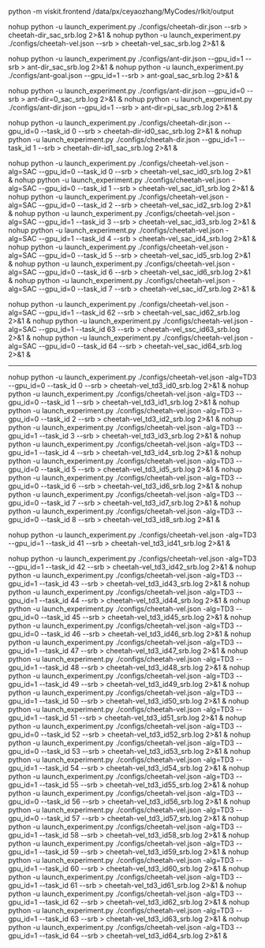 
python -m viskit.frontend /data/px/ceyaozhang/MyCodes/rlkit/output

nohup python -u launch_experiment.py ./configs/cheetah-dir.json --srb > cheetah-dir_sac_srb.log 2>&1 &
nohup python -u launch_experiment.py ./configs/cheetah-vel.json --srb > cheetah-vel_sac_srb.log 2>&1 &


nohup python -u launch_experiment.py ./configs/ant-dir.json --gpu_id=1 --srb > ant-dir_sac_srb.log 2>&1 &
nohup python -u launch_experiment.py ./configs/ant-goal.json --gpu_id=1 --srb > ant-goal_sac_srb.log 2>&1 &

nohup python -u launch_experiment.py ./configs/ant-dir.json --gpu_id=0 --srb > ant-dir=0_sac_srb.log 2>&1 &
nohup python -u launch_experiment.py ./configs/ant-dir.json --gpu_id=1 --srb > ant-dir=pi_sac_srb.log 2>&1 &



nohup python -u launch_experiment.py ./configs/cheetah-dir.json --gpu_id=0 --task_id 0 --srb > cheetah-dir-id0_sac_srb.log 2>&1 &
nohup python -u launch_experiment.py ./configs/cheetah-dir.json --gpu_id=1 --task_id 1 --srb > cheetah-dir-id1_sac_srb.log 2>&1 &


nohup python -u launch_experiment.py ./configs/cheetah-vel.json -alg=SAC --gpu_id=0 --task_id 0 --srb > cheetah-vel_sac_id0_srb.log 2>&1 &
nohup python -u launch_experiment.py ./configs/cheetah-vel.json -alg=SAC --gpu_id=0 --task_id 1 --srb > cheetah-vel_sac_id1_srb.log 2>&1 &
nohup python -u launch_experiment.py ./configs/cheetah-vel.json -alg=SAC --gpu_id=0 --task_id 2 --srb > cheetah-vel_sac_id2_srb.log 2>&1 &
nohup python -u launch_experiment.py ./configs/cheetah-vel.json -alg=SAC --gpu_id=1 --task_id 3 --srb > cheetah-vel_sac_id3_srb.log 2>&1 &
nohup python -u launch_experiment.py ./configs/cheetah-vel.json -alg=SAC --gpu_id=1 --task_id 4 --srb > cheetah-vel_sac_id4_srb.log 2>&1 &
nohup python -u launch_experiment.py ./configs/cheetah-vel.json -alg=SAC --gpu_id=0 --task_id 5 --srb > cheetah-vel_sac_id5_srb.log 2>&1 &
nohup python -u launch_experiment.py ./configs/cheetah-vel.json -alg=SAC --gpu_id=0 --task_id 6 --srb > cheetah-vel_sac_id6_srb.log 2>&1 &
nohup python -u launch_experiment.py ./configs/cheetah-vel.json -alg=SAC --gpu_id=0 --task_id 7 --srb > cheetah-vel_sac_id7_srb.log 2>&1 &



nohup python -u launch_experiment.py ./configs/cheetah-vel.json -alg=SAC --gpu_id=1 --task_id 62 --srb > cheetah-vel_sac_id62_srb.log 2>&1 &
nohup python -u launch_experiment.py ./configs/cheetah-vel.json -alg=SAC --gpu_id=1 --task_id 63 --srb > cheetah-vel_ssc_id63_srb.log 2>&1 &
nohup python -u launch_experiment.py ./configs/cheetah-vel.json -alg=SAC --gpu_id=0 --task_id 64 --srb > cheetah-vel_sac_id64_srb.log 2>&1 &

-----

nohup python -u launch_experiment.py ./configs/cheetah-vel.json -alg=TD3 --gpu_id=0 --task_id 0 --srb > cheetah-vel_td3_id0_srb.log 2>&1 &
nohup python -u launch_experiment.py ./configs/cheetah-vel.json -alg=TD3 --gpu_id=0 --task_id 1 --srb > cheetah-vel_td3_id1_srb.log 2>&1 &
nohup python -u launch_experiment.py ./configs/cheetah-vel.json -alg=TD3 --gpu_id=0 --task_id 2 --srb > cheetah-vel_td3_id2_srb.log 2>&1 &
nohup python -u launch_experiment.py ./configs/cheetah-vel.json -alg=TD3 --gpu_id=1 --task_id 3 --srb > cheetah-vel_td3_id3_srb.log 2>&1 &
nohup python -u launch_experiment.py ./configs/cheetah-vel.json -alg=TD3 --gpu_id=1 --task_id 4 --srb > cheetah-vel_td3_id4_srb.log 2>&1 &
nohup python -u launch_experiment.py ./configs/cheetah-vel.json -alg=TD3 --gpu_id=0 --task_id 5 --srb > cheetah-vel_td3_id5_srb.log 2>&1 &
nohup python -u launch_experiment.py ./configs/cheetah-vel.json -alg=TD3 --gpu_id=0 --task_id 6 --srb > cheetah-vel_td3_id6_srb.log 2>&1 &
nohup python -u launch_experiment.py ./configs/cheetah-vel.json -alg=TD3 --gpu_id=0 --task_id 7 --srb > cheetah-vel_td3_id7_srb.log 2>&1 &
nohup python -u launch_experiment.py ./configs/cheetah-vel.json -alg=TD3 --gpu_id=0 --task_id 8 --srb > cheetah-vel_td3_id8_srb.log 2>&1 &


nohup python -u launch_experiment.py ./configs/cheetah-vel.json -alg=TD3 --gpu_id=1 --task_id 41 --srb > cheetah-vel_td3_id41_srb.log 2>&1 &

nohup python -u launch_experiment.py ./configs/cheetah-vel.json -alg=TD3 --gpu_id=1 --task_id 42 --srb > cheetah-vel_td3_id42_srb.log 2>&1 &
nohup python -u launch_experiment.py ./configs/cheetah-vel.json -alg=TD3 --gpu_id=1 --task_id 43 --srb > cheetah-vel_td3_id43_srb.log 2>&1 &
nohup python -u launch_experiment.py ./configs/cheetah-vel.json -alg=TD3 --gpu_id=1 --task_id 44 --srb > cheetah-vel_td3_id44_srb.log 2>&1 &
nohup python -u launch_experiment.py ./configs/cheetah-vel.json -alg=TD3 --gpu_id=0 --task_id 45 --srb > cheetah-vel_td3_id45_srb.log 2>&1 &
nohup python -u launch_experiment.py ./configs/cheetah-vel.json -alg=TD3 --gpu_id=0 --task_id 46 --srb > cheetah-vel_td3_id46_srb.log 2>&1 &
nohup python -u launch_experiment.py ./configs/cheetah-vel.json -alg=TD3 --gpu_id=1 --task_id 47 --srb > cheetah-vel_td3_id47_srb.log 2>&1 &
nohup python -u launch_experiment.py ./configs/cheetah-vel.json -alg=TD3 --gpu_id=1 --task_id 48 --srb > cheetah-vel_td3_id48_srb.log 2>&1 &
nohup python -u launch_experiment.py ./configs/cheetah-vel.json -alg=TD3 --gpu_id=1 --task_id 49 --srb > cheetah-vel_td3_id49_srb.log 2>&1 &
nohup python -u launch_experiment.py ./configs/cheetah-vel.json -alg=TD3 --gpu_id=1 --task_id 50 --srb > cheetah-vel_td3_id50_srb.log 2>&1 &
nohup python -u launch_experiment.py ./configs/cheetah-vel.json -alg=TD3 --gpu_id=1 --task_id 51 --srb > cheetah-vel_td3_id51_srb.log 2>&1 &
nohup python -u launch_experiment.py ./configs/cheetah-vel.json -alg=TD3 --gpu_id=0 --task_id 52 --srb > cheetah-vel_td3_id52_srb.log 2>&1 &
nohup python -u launch_experiment.py ./configs/cheetah-vel.json -alg=TD3 --gpu_id=0 --task_id 53 --srb > cheetah-vel_td3_id53_srb.log 2>&1 &
nohup python -u launch_experiment.py ./configs/cheetah-vel.json -alg=TD3 --gpu_id=1 --task_id 54 --srb > cheetah-vel_td3_id54_srb.log 2>&1 &
nohup python -u launch_experiment.py ./configs/cheetah-vel.json -alg=TD3 --gpu_id=1 --task_id 55 --srb > cheetah-vel_td3_id55_srb.log 2>&1 &
nohup python -u launch_experiment.py ./configs/cheetah-vel.json -alg=TD3 --gpu_id=0 --task_id 56 --srb > cheetah-vel_td3_id56_srb.log 2>&1 &
nohup python -u launch_experiment.py ./configs/cheetah-vel.json -alg=TD3 --gpu_id=0 --task_id 57 --srb > cheetah-vel_td3_id57_srb.log 2>&1 &
nohup python -u launch_experiment.py ./configs/cheetah-vel.json -alg=TD3 --gpu_id=1 --task_id 58 --srb > cheetah-vel_td3_id58_srb.log 2>&1 &
nohup python -u launch_experiment.py ./configs/cheetah-vel.json -alg=TD3 --gpu_id=1 --task_id 59 --srb > cheetah-vel_td3_id59_srb.log 2>&1 &
nohup python -u launch_experiment.py ./configs/cheetah-vel.json -alg=TD3 --gpu_id=1 --task_id 60 --srb > cheetah-vel_td3_id60_srb.log 2>&1 &
nohup python -u launch_experiment.py ./configs/cheetah-vel.json -alg=TD3 --gpu_id=1 --task_id 61 --srb > cheetah-vel_td3_id61_srb.log 2>&1 &
nohup python -u launch_experiment.py ./configs/cheetah-vel.json -alg=TD3 --gpu_id=1 --task_id 62 --srb > cheetah-vel_td3_id62_srb.log 2>&1 &
nohup python -u launch_experiment.py ./configs/cheetah-vel.json -alg=TD3 --gpu_id=1 --task_id 63 --srb > cheetah-vel_td3_id63_srb.log 2>&1 &
nohup python -u launch_experiment.py ./configs/cheetah-vel.json -alg=TD3 --gpu_id=1 --task_id 64 --srb > cheetah-vel_td3_id64_srb.log 2>&1 &
